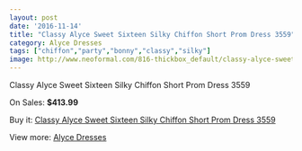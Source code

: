 ```yaml
---
layout: post
date: '2016-11-14'
title: "Classy Alyce Sweet Sixteen Silky Chiffon Short Prom Dress 3559"
category: Alyce Dresses
tags: ["chiffon","party","bonny","classy","silky"]
image: http://www.neoformal.com/816-thickbox_default/classy-alyce-sweet-sixteen-silky-chiffon-short-prom-dress-3559.jpg
---
```

Classy Alyce Sweet Sixteen Silky Chiffon Short Prom Dress 3559

On Sales: **$413.99**
<a href="https://www.neoformal.com/en/alyce-dresses/292-classy-alyce-sweet-sixteen-silky-chiffon-short-prom-dress-3559.html"><amp-img layout="responsive" width="600" height="600" src="//www.neoformal.com/816-thickbox_default/classy-alyce-sweet-sixteen-silky-chiffon-short-prom-dress-3559.jpg" alt="Classy Alyce Sweet Sixteen Silky Chiffon Short Prom Dress 3559 0" /></a>
<a href="https://www.neoformal.com/en/alyce-dresses/292-classy-alyce-sweet-sixteen-silky-chiffon-short-prom-dress-3559.html"><amp-img layout="responsive" width="600" height="600" src="//www.neoformal.com/817-thickbox_default/classy-alyce-sweet-sixteen-silky-chiffon-short-prom-dress-3559.jpg" alt="Classy Alyce Sweet Sixteen Silky Chiffon Short Prom Dress 3559 1" /></a>
<a href="https://www.neoformal.com/en/alyce-dresses/292-classy-alyce-sweet-sixteen-silky-chiffon-short-prom-dress-3559.html"><amp-img layout="responsive" width="600" height="600" src="//www.neoformal.com/818-thickbox_default/classy-alyce-sweet-sixteen-silky-chiffon-short-prom-dress-3559.jpg" alt="Classy Alyce Sweet Sixteen Silky Chiffon Short Prom Dress 3559 2" /></a>

Buy it: [Classy Alyce Sweet Sixteen Silky Chiffon Short Prom Dress 3559](https://www.neoformal.com/en/alyce-dresses/292-classy-alyce-sweet-sixteen-silky-chiffon-short-prom-dress-3559.html "Classy Alyce Sweet Sixteen Silky Chiffon Short Prom Dress 3559")

View more: [Alyce Dresses](https://www.neoformal.com/en/3-alyce-dresses "Alyce Dresses")
